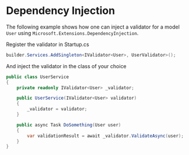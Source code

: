 # Dependency Injection

The following example shows how one can inject a validator for a model `User` using `Microsoft.Extensions.DependencyInjection`.

Register the validator in Startup.cs

```c#
builder.Services.AddSingleton<IValidator<User>, UserValidator>();
```

And inject the validator in the class of your choice

```c#
public class UserService
{
    private readonly IValidator<User> _validator;

    public UserService(IValidator<User> validator)
    {
        _validator = validator;
    }

    public async Task DoSomething(User user)
    {
        var validationResult = await _validator.ValidateAsync(user);
    }
}
```
